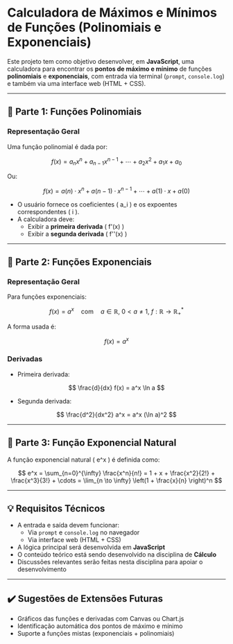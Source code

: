 # Calculadora de Máximos e Mínimos de Funções (Polinomiais e Exponenciais)

Este projeto tem como objetivo desenvolver, em **JavaScript**, uma calculadora para encontrar os **pontos de máximo e mínimo** de funções **polinomiais** e **exponenciais**, com entrada via terminal (`prompt`, `console.log`) e também via uma interface web (HTML + CSS).

---

## 📌 Parte 1: Funções Polinomiais

### Representação Geral

Uma função polinomial é dada por:

$$
f(x) = a_n x^n + a_{n-1} x^{n-1} + \cdots + a_2 x^2 + a_1 x + a_0
$$

Ou:

$$
f(x) = a(n) \cdot x^n + a(n-1) \cdot x^{n-1} + \cdots + a(1) \cdot x + a(0)
$$

- O usuário fornece os coeficientes \( a_i \) e os expoentes correspondentes \( i \).
- A calculadora deve:
  - Exibir a **primeira derivada** \( f'(x) \)
  - Exibir a **segunda derivada** \( f''(x) \)

---

## 📌 Parte 2: Funções Exponenciais

### Representação Geral

Para funções exponenciais:

$$
f(x) = a^x \quad \text{com} \quad a \in \mathbb{R}, \ 0 < a \ne 1, \ f: \mathbb{R} \rightarrow \mathbb{R}_{+}^{*}
$$

A forma usada é:

$$
f(x) = a^x
$$

### Derivadas

- Primeira derivada:

$$
\frac{d}{dx} f(x) = a^x \ln a
$$

- Segunda derivada:

$$
\frac{d^2}{dx^2} a^x = a^x (\ln a)^2
$$

---

## 📌 Parte 3: Função Exponencial Natural

A função exponencial natural \( e^x \) é definida como:

$$
e^x = \sum_{n=0}^{\infty} \frac{x^n}{n!} = 1 + x + \frac{x^2}{2!} + \frac{x^3}{3!} + \cdots = \lim_{n \to \infty} \left(1 + \frac{x}{n} \right)^n
$$

---

## 💡 Requisitos Técnicos

- A entrada e saída devem funcionar:
  - Via `prompt` e `console.log` no navegador
  - Via interface web (HTML + CSS)
- A lógica principal será desenvolvida em **JavaScript**
- O conteúdo teórico está sendo desenvolvido na disciplina de **Cálculo**
- Discussões relevantes serão feitas nesta disciplina para apoiar o desenvolvimento

---

## ✔️ Sugestões de Extensões Futuras

- Gráficos das funções e derivadas com Canvas ou Chart.js
- Identificação automática dos pontos de máximo e mínimo
- Suporte a funções mistas (exponenciais + polinomiais)
